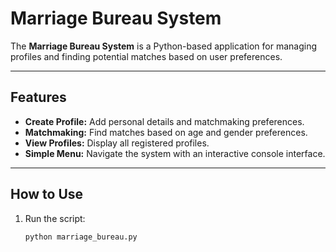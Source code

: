 # Marriage Bureau System

The **Marriage Bureau System** is a Python-based application for managing profiles and finding potential matches based on user preferences.

---

## Features

- **Create Profile:** Add personal details and matchmaking preferences.
- **Matchmaking:** Find matches based on age and gender preferences.
- **View Profiles:** Display all registered profiles.
- **Simple Menu:** Navigate the system with an interactive console interface.

---

## How to Use

1. Run the script:
   ```bash
   python marriage_bureau.py
